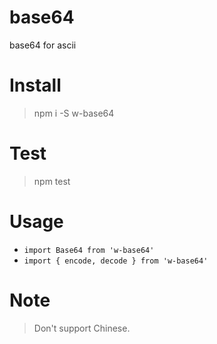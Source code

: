 # base64
base64 for ascii
# Install
> npm i -S w-base64
# Test
> npm test
# Usage
* `import Base64 from 'w-base64'`
* `import { encode, decode } from 'w-base64'`
# Note
> Don't support Chinese.
